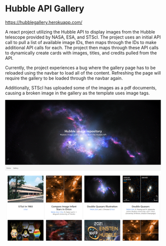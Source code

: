 # Hubble API Gallery

https://hubblegallery.herokuapp.com/

A react project utilizing the Hubble API to display images from the Hubble telescope provided by NASA, ESA, and STScI.
The project uses an initial API call to pull a list of available image IDs, then maps through the IDs to make additional API calls for each.
The project then maps through these API calls to dynamically create cards with images, titles, and credits pulled from the API.

Currently, the project experiences a bug where the gallery page has to be reloaded using the navbar to load all of the content.
Refreshing the page will require the gallery to be loaded through the navbar again.

Additionally, STScI has uploaded some of the images as a pdf documents, causing a broken image in the gallery as the template uses image tags.

![Homepage](./images/gallery-home.png)
![Gallery](./images/gallery-gallery.png)
